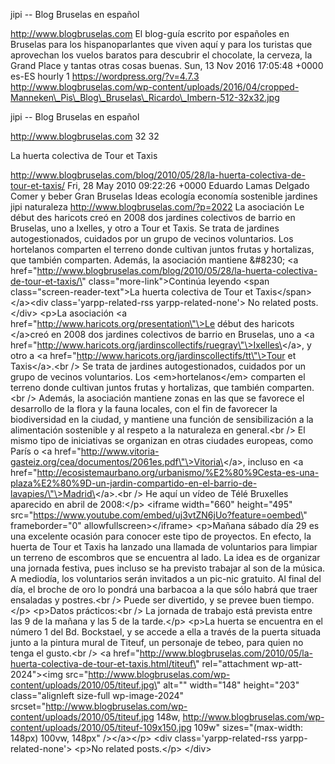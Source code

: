 jipi -- Blog Bruselas en español

http://www.blogbruselas.com El blog-guía escrito por españoles en
Bruselas para los hispanoparlantes que viven aquí y para los turistas
que aprovechan los vuelos baratos para descubrir el chocolate, la
cerveza, la Grand Place y tantas otras cosas buenas. Sun, 13 Nov 2016
17:05:48 +0000 es-ES hourly 1 https://wordpress.org/?v=4.7.3
http://www.blogbruselas.com/wp-content/uploads/2016/04/cropped-Manneken\_Pis\_Blog\_Bruselas\_Ricardo\_Imbern-512-32x32.jpg

jipi -- Blog Bruselas en español

http://www.blogbruselas.com 32 32

La huerta colectiva de Tour et Taxis

http://www.blogbruselas.com/blog/2010/05/28/la-huerta-colectiva-de-tour-et-taxis/
Fri, 28 May 2010 09:22:26 +0000 Eduardo Lamas Delgado Comer y beber Gran
Bruselas Ideas ecología economía sostenible jardines jipi naturaleza
http://www.blogbruselas.com/?p=2022 La asociación Le début des haricots
creó en 2008 dos jardines colectivos de barrio en Bruselas, uno a
Ixelles, y otro a Tour et Taxis. Se trata de jardines autogestionados,
cuidados por un grupo de vecinos voluntarios. Los hortelanos comparten
el terreno donde cultivan juntos frutas y hortalizas, que también
comparten. Además, la asociación mantiene &\#8230; \<a
href=\"http://www.blogbruselas.com/blog/2010/05/28/la-huerta-colectiva-de-tour-et-taxis/\"
class=\"more-link\"\>Continúa leyendo \<span
class=\"screen-reader-text\"\>La huerta colectiva de Tour et
Taxis\</span\>\</a\>\<div class=\'yarpp-related-rss
yarpp-related-none\'\> No related posts. \</div\> \<p\>La asociación \<a
href=\"http://www.haricots.org/presentation\"\>Le début des haricots
\</a\>creó en 2008 dos jardines colectivos de barrio en Bruselas, uno a
\<a
href=\"http://www.haricots.org/jardinscollectifs/ruegray\"\>Ixelles\</a\>,
y otro a \<a href=\"http://www.haricots.org/jardinscollectifs/tt\"\>Tour
et Taxis\</a\>.\<br /\> Se trata de jardines autogestionados, cuidados
por un grupo de vecinos voluntarios. Los \<em\>hortelanos\</em\>
comparten el terreno donde cultivan juntos frutas y hortalizas, que
también comparten.\<br /\> Además, la asociación mantiene zonas en las
que se favorece el desarrollo de la flora y la fauna locales, con el fin
de favorecer la biodiversidad en la ciudad, y mantiene una función de
sensibilización a la alimentación sostenible y al respeto a la
naturaleza en general.\<br /\> El mismo tipo de iniciativas se organizan
en otras ciudades europeas, como París o \<a
href=\"http://www.vitoria-gasteiz.org/cea/documentos/2061es.pdf\"\>Vitoria\</a\>,
incluso en \<a
href=\"http://ecosistemaurbano.org/urbanismo/%E2%80%9Cesta-es-una-plaza%E2%80%9D-un-jardin-compartido-en-el-barrio-de-lavapies/\"\>Madrid\</a\>.\<br
/\> He aquí un vídeo de Télé Bruxelles aparecido en abril de 2008:\</p\>
\<iframe width=\"660\" height=\"495\"
src=\"https://www.youtube.com/embed/uj3vtZN6jUo?feature=oembed\"
frameborder=\"0\" allowfullscreen\>\</iframe\> \<p\>Mañana sábado día 29
es una excelente ocasión para conocer este tipo de proyectos. En efecto,
la huerta de Tour et Taxis ha lanzado una llamada de voluntarios para
limpiar un terreno de escombros que se encuentra al lado. La idea es de
organizar una jornada festiva, pues incluso se ha previsto trabajar al
son de la música. A mediodía, los voluntarios serán invitados a un
pic-nic gratuito. Al final del día, el broche de oro lo pondrá una
barbacoa a la que sólo habrá que traer ensaladas y postres.\<br /\>
Puede ser divertido, y se prevee buen tiempo.\</p\> \<p\>Datos
prácticos:\<br /\> La jornada de trabajo está prevista entre las 9 de la
mañana y las 5 de la tarde.\</p\> \<p\>La huerta se encuentra en el
número 1 del Bd. Bockstael, y se accede a ella a través de la puerta
situada junto a la pintura mural de Titeuf, un personaje de tebeo, para
quien no tenga el gusto.\<br /\> \<a
href=\"http://www.blogbruselas.com/2010/05/la-huerta-colectiva-de-tour-et-taxis.html/titeuf\"
rel=\"attachment wp-att-2024\"\>\<img
src=\"http://www.blogbruselas.com/wp-content/uploads/2010/05/titeuf.jpg\"
alt=\"\" width=\"148\" height=\"203\" class=\"alignleft size-full
wp-image-2024\"
srcset=\"http://www.blogbruselas.com/wp-content/uploads/2010/05/titeuf.jpg
148w,
http://www.blogbruselas.com/wp-content/uploads/2010/05/titeuf-109x150.jpg
109w\" sizes=\"(max-width: 148px) 100vw, 148px\" /\>\</a\>\</p\> \<div
class=\'yarpp-related-rss yarpp-related-none\'\> \<p\>No related
posts.\</p\> \</div\>

